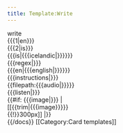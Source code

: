 ```yaml
---
title: Template:Write
---
```


<div class="card" data-type="vocabulary" data-children="object">
<div data-name="type" data-children="string">write</div>
<div data-name="from" data-children="string">{{{1|en}}}</div>
<div data-name="to" data-children="string">{{{2|is}}}</div>
<div data-name="icelandic" data-translate="true">{{{is|{{{icelandic|}}}}}}</span></div>
<div data-name="regex">{{{regex|}}}</div>
<div data-name="english">{{{en|{{{english|}}}}}}</div>
<div data-name="instructions">{{{instructions|}}}</div>
<div data-name="audio" data-children="string" class="hidden">{{filepath:{{{audio|}}}}}</div>
<div data-name="listen" data-children="boolean">{{{listen|}}}</div>
<div data-name="image" style="max-width:150px">{{#if: {{{image|}}} | [[{{trim|{{{image}}}}}{{!}}300px]] |}}</div>
</div><noinclude>
{{/docs}}
[[Category:Card templates]]
</noinclude>